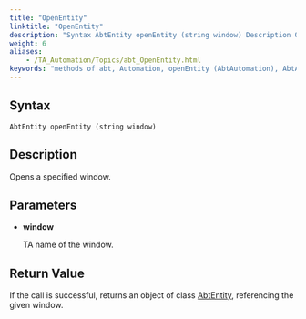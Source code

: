 ```yaml
--- 
title: "OpenEntity"
linktitle: "OpenEntity"
description: "Syntax AbtEntity openEntity (string window) Description Opens a specified window. Parameters window TA name of the window. Return Value If the call is successful, returns an object of class AbtEntity ..."
weight: 6
aliases: 
    - /TA_Automation/Topics/abt_OpenEntity.html
keywords: "methods of abt, Automation, openEntity (AbtAutomation), AbtAutomation, openEntity, abtentity"
---
```


## Syntax

`AbtEntity openEntity (string window)`

## Description

Opens a specified window.

## Parameters

-   **window**

    TA name of the window.


## Return Value

If the call is successful, returns an object of class [AbtEntity](/automation-guide/action-based-testing-language/testarchitect-automation-classes/automation-classes/abtentity/), referencing the given window.




